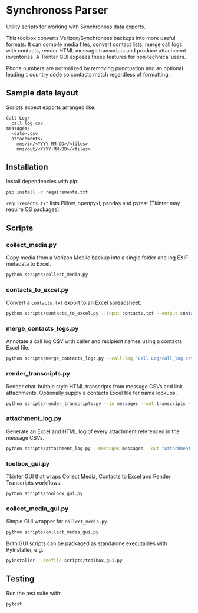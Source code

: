 # Synchronoss Parser

Utility scripts for working with Synchronoss data exports.

This toolbox converts Verizon/Synchronoss backups into more useful formats. It can compile media
files, convert contact lists, merge call logs with contacts, render HTML message transcripts and
produce attachment inventories. A Tkinter GUI exposes these features for non‑technical users.

Phone numbers are normalized by removing punctuation and an optional leading `1` country code so
contacts match regardless of formatting.

## Sample data layout

Scripts expect exports arranged like:

```
Call Log/
  call_log.csv
messages/
  <date>.csv
  attachments/
    mms/in/<YYYY-MM-DD>/<files>
    mms/out/<YYYY-MM-DD>/<files>
```

## Installation

Install dependencies with pip:

```bash
pip install -r requirements.txt
```

`requirements.txt` lists Pillow, openpyxl, pandas and pytest (Tkinter may require OS packages).

## Scripts

### collect_media.py
Copy media from a Verizon Mobile backup into a single folder and log EXIF metadata to Excel.

```bash
python scripts/collect_media.py
```

### contacts_to_excel.py
Convert a `contacts.txt` export to an Excel spreadsheet.

```bash
python scripts/contacts_to_excel.py --input contacts.txt --output contacts.xlsx
```

### merge_contacts_logs.py
Annotate a call log CSV with caller and recipient names using a contacts Excel file.

```bash
python scripts/merge_contacts_logs.py --call-log "Call Log/call_log.csv" --contacts-xlsx contacts.xlsx
```

### render_transcripts.py
Render chat-bubble style HTML transcripts from message CSVs and link attachments. Optionally supply
a contacts Excel file for name lookups.

```bash
python scripts/render_transcripts.py --in messages --out transcripts --contacts-xlsx contacts.xlsx
```

### attachment_log.py
Generate an Excel and HTML log of every attachment referenced in the message CSVs.

```bash
python scripts/attachment_log.py --messages messages --out "Attachment Log"
```

### toolbox_gui.py
Tkinter GUI that wraps Collect Media, Contacts to Excel and Render Transcripts workflows.

```bash
python scripts/toolbox_gui.py
```

### collect_media_gui.py
Simple GUI wrapper for `collect_media.py`.

```bash
python scripts/collect_media_gui.py
```

Both GUI scripts can be packaged as standalone executables with PyInstaller, e.g.

```bash
pyinstaller --onefile scripts/toolbox_gui.py
```

## Testing

Run the test suite with:

```bash
pytest
```


